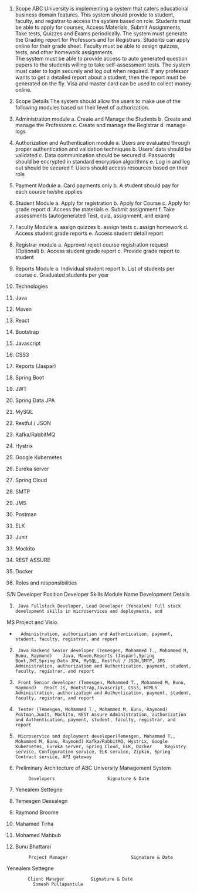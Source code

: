 1.	Scope
ABC University is implementing a system that caters educational business domain features.  This system should provide to student, faculty, and registrar to access the system based on role.  Students must be able to apply for courses, Access Materials, Submit Assignments, Take tests, Quizzes and Exams periodically.  The system must generate the Grading report for Professors and for Registrars.  Students can apply online for their grade sheet.  Faculty must be able to assign quizzes, tests, and other homework assignments.  
The system must be able to provide access to auto generated question papers to the students willing to take self-assessment tests.  The system must cater to login securely and log out when required.   If any professor wants to get a detailed report about a student, then the report must be generated on the fly.   Visa and master card can be used to collect money online.  
2.	Scope Details
The system should allow the users to make use of the following modules based on their level of authorization.
1.	Administration module
a.	Create and Manage the Students
b.	Create and manage the Professors
c.	Create and manage the Registrar
d.	manage logs
2.	Authorization and Authentication module
a.	Users are evaluated through proper authentication and validation techniques
b.	Users’ data should be validated
c.	Data communication should be secured
d.	Passwords should be encrypted in standard encryption algorithms
e.	Log in and log out should be secured
f.	Users should access resources based on their role
3.	Payment Module
a.	Card payments only
b.	A student should pay for each course he/she applies 

4.	Student Module
a.	Apply for registration
b.	Apply for Course
c.	Apply for grade report
d.	Access the materials
e.	Submit assignment
f.	Take assessments (autogenerated Test, quiz, assignment, and exam)

5.	Faculty Module
a.	assign quizzes
b.	assign tests
c.	assign homework
d.	Access student grade reports
e.	Access student detail report
6.	Registrar module
a.	Approve/ reject course registration request (Optional)
b.	Access student grade report
c.	Provide grade report to student
7.	Reports Module
a.	Individual student report
b.	List of students per course 
c.	Graduated students per year

3.	Technologies
1.	Java
2.	Maven 
3.	React 
4.	Bootstrap
5.	Javascript
6.	CSS3
7.	Reports (Jaspar)
8.	Spring Boot 
9.	JWT 
10.	Spring Data JPA
11.	MySQL
12.	Restful / JSON 
13.	Kafka/RabbitMQ
14.	Hystrix
15.	Google Kubernetes
16.	Eureka server
17.	Spring Cloud
18.	SMTP
19.	JMS
20.	Postman
21.	ELK 
22.	Junit 
23.	Mockito
24.	REST ASSURE
25.	Docker

4.	Roles and responsibilities 

S/N	Developer Position	Developer Skills	Module Name	Development Details
1.		Java Fullstack Developer, Lead Developer (Yenealem)	Full stack development skills in microservices and deployments, and
MS Project and Visio.
-		Administration, authorization and Authentication, payment, student, faculty, registrar, and report	
2.		Java Backend Senior developer (Temesgen, Mohammed T., Mohammed M, Bunu, Raymond)	Java, Maven,Reports (Jaspar),Spring Boot,JWT,Spring Data JPA, MySQL, Restful / JSON,SMTP, JMS	Administration, authorization and Authentication, payment, student, faculty, registrar, and report	
3.		Front Senior developer (Temesgen, Mohammed T., Mohammed M, Bunu, Raymond)	React Js, Bootstrap,Javascript, CSS3, HTML5	Administration, authorization and Authentication, payment, student, faculty, registrar, and report 	
4.		Tester (Temesgen, Mohammed T., Mohammed M, Bunu, Raymond)	Postman,Junit, Mockito, REST Assure	Administration, authorization and Authentication, payment, student, faculty, registrar, and report 	
5.		Microservice and deployment developer(Temesgen, Mohammed T., Mohammed M, Bunu, Raymond)	Kafka/RabbitMQ, Hystrix, Google Kubernetes, Eureka server, Spring Cloud, ELK, Docker	 Registry service, Configuration service, ELK service, Zipkin, Spring Contract service, API gateway	

 
5.	Preliminary Architecture of ABC University Management System
  
 
             Developers			           Signature & Date 
1.	Yenealem Settegne
2.	Temesgen Dessalegn
3.	Raymond Broome
4.	Mahamed Tirha
5.	Mohamed Mahbub
6.	Bunu Bhattarai

             Project Manager		                Signature & Date 
Yenealem Settegne

            Client Manager 			Signature & Date 
              Somesh Pullapantula
